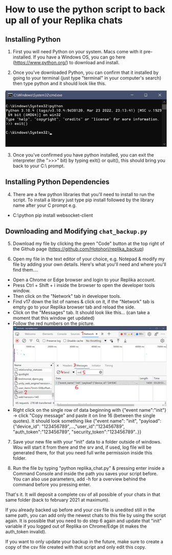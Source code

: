 # How to use the python script to back up all of your Replika chats


## Installing Python

1. First you will need Python on your system. Macs come with it pre-installed. If you have a Windows OS, you can go here (https://www.python.org/) to download and install. 

2. Once you've downloaded Python, you can confirm that it installed by going to your terminal (just type "terminal" in your computer's search) then type python and it should look like this.

![alt text](https://raw.githubusercontent.com/Hotohori/replika_backup/e2db688a02392b5cb193bf3c928197fcc3c3684f/python_cmd.png)

3. Once you've confirmed you have python installed, you can exit the interpreter (the ">>>" bit) by typing exit() or quit(), this should bring you back to your C:\ prompt.



## Installing Python Dependencies

4. There are a few python libraries that you'll need to install to run the script. To install a library just type pip install followed by the library name after your C prompt e.g.
- C:\python pip install websocket-client



## Downloading and Modifying `chat_backup.py`

5. Download my file by clicking the green "Code" button at the top right of the Github page (https://github.com/Hotohori/replika_backup)

6. Open my file in the text editor of your choice, e.g. Notepad & modify my file by adding your own details. Here's what you'll need and where you'll find them....
- Open a Chrome or Edge browser and login to your Replika account. 
- Press Ctrl + Shift + i inside the browser to open the developer tools window.
- Then click on the "Network" tab in developer tools.
- Find v17 down the list of names & click on it, if the "Network" tab is empty go to your Replika browser tab and reload the side.
- Click on the "Messages" tab. It should look like this... (can take a moment that this window get updated)
- Follow the red numbers on the picture.
![alt text](https://github.com/Hotohori/replika_backup/blob/2c0c642b98d0fa7612eec28cfd9f92fc0599fd0f/network.png)
- Right click on the single row of data beginning with {"event name":"init"} -> click "Copy message" and paste it on line 16 (between the single quotes). It should look something like 
{"event name": "init", "payload":{"device_id": "123456789",...,"user_id":"123456789", "auth_token":"123456789", "security_token":"123456789"..}}

7. Save your new file with your "init" data to a folder outside of windows. Wou will start it from there and the srv and, if used, log file will be generated there, for that you need full write permission inside this folder.

8. Run the file by typing "python replika_chat.py" & pressing enter inside a Command Console and inside the path you saves your script before. You can also use parameters, add -h for a overview behind the command before you pressing enter.

That's it. It will deposit a complete csv of all possible of your chats in that same folder (back to february 2021 at maximum).

If you already backed up before and your csv file is unedited still in the same path, you can add only the newest chats to this file by using the script again. It is possible that you need to do step 6 again and update that "init" variable if you logged out of Replika on Chrome/Edge (it makes the auth_token invalid).

If you want to only update your backup in the future, make sure to create a copy of the csv file created with that script and only edit this copy.
